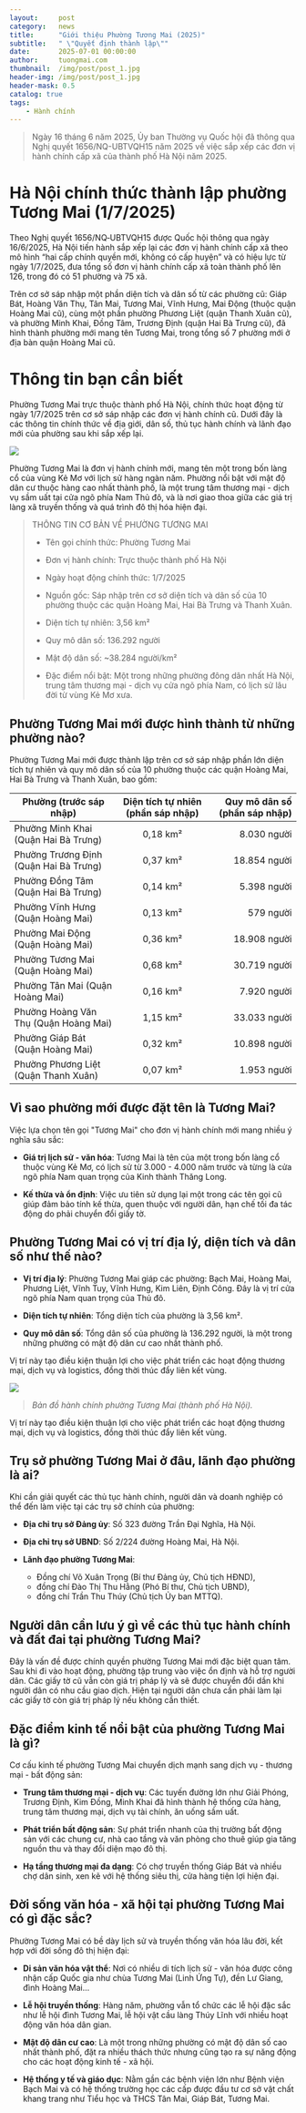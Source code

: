 ```yaml
---
layout:     post
category:   news
title:      "Giới thiệu Phường Tương Mai (2025)"
subtitle:   " \"Quyết định thành lập\""
date:       2025-07-01 00:00:00
author:     tuongmai.com
thumbnail:  /img/post/post_1.jpg
header-img: /img/post/post_1.jpg
header-mask: 0.5
catalog: true
tags:
    - Hành chính
---
```


> Ngày 16 tháng 6 năm 2025, Ủy ban Thường vụ Quốc hội đã thông qua Nghị quyết 1656/NQ-UBTVQH15 năm 2025 về việc sắp xếp các đơn vị hành chính cấp xã của thành phố Hà Nội năm 2025.

# Hà Nội chính thức thành lập phường Tương Mai (1/7/2025)

Theo Nghị quyết 1656/NQ‑UBTVQH15 được Quốc hội thông qua ngày 16/6/2025, Hà Nội tiến hành sắp xếp lại các đơn vị hành chính cấp xã theo mô hình “hai cấp chính quyền mới, không có cấp huyện” và có hiệu lực từ ngày 1/7/2025, đưa tổng số đơn vị hành chính cấp xã toàn thành phố lên 126, trong đó có 51 phường và 75 xã.

Trên cơ sở sáp nhập một phần diện tích và dân số từ các phường cũ: Giáp Bát, Hoàng Văn Thụ, Tân Mai, Tương Mai, Vĩnh Hưng, Mai Động (thuộc quận Hoàng Mai cũ), cùng một phần phường Phương Liệt (quận Thanh Xuân cũ), và phường Minh Khai, Đồng Tâm, Trương Định (quận Hai Bà Trưng cũ), đã hình thành phường mới mang tên Tương Mai, trong tổng số 7 phường mới ở địa bàn quận Hoàng Mai cũ.

# Thông tin bạn cần biết

Phường Tương Mai trực thuộc thành phố Hà Nội, chính thức hoạt động từ ngày 1/7/2025 trên cơ sở sáp nhập các đơn vị hành chính cũ. Dưới đây là các thông tin chính thức về địa giới, dân số, thủ tục hành chính và lãnh đạo mới của phường sau khi sắp xếp lại.

![](https://hnstorage.tek4tv.vn/2025/7/4/18/874679982_ban-sao-cua-126-xa-phuong---hanoionline-2.png)

Phường Tương Mai là đơn vị hành chính mới, mang tên một trong bốn làng cổ của vùng Kẻ Mơ với lịch sử hàng ngàn năm. Phường nổi bật với mật độ dân cư thuộc hàng cao nhất thành phố, là một trung tâm thương mại - dịch vụ sầm uất tại cửa ngõ phía Nam Thủ đô, và là nơi giao thoa giữa các giá trị làng xã truyền thống và quá trình đô thị hóa hiện đại.

> 
> THÔNG TIN CƠ BẢN VỀ PHƯỜNG TƯƠNG MAI 
>
> * Tên gọi chính thức: Phường Tương Mai
>
> * Đơn vị hành chính: Trực thuộc thành phố Hà Nội
> 
> * Ngày hoạt động chính thức: 1/7/2025
> 
> * Nguồn gốc: Sáp nhập trên cơ sở diện tích và dân số của 10 phường thuộc các quận Hoàng Mai, Hai Bà Trưng và Thanh Xuân.
> 
> * Diện tích tự nhiên: 3,56 km²
> 
> * Quy mô dân số: 136.292 người
> 
> * Mật độ dân số: ~38.284 người/km²
> 
> * Đặc điểm nổi bật: Một trong những phường đông dân nhất Hà Nội, trung tâm thương mại - dịch vụ cửa ngõ phía Nam, có lịch sử lâu đời từ vùng Kẻ Mơ xưa.
> 

## Phường Tương Mai mới được hình thành từ những phường nào?

Phường Tương Mai mới được thành lập trên cơ sở sáp nhập phần lớn diện tích tự nhiên và quy mô dân số của 10 phường thuộc các quận Hoàng Mai, Hai Bà Trưng và Thanh Xuân, bao gồm:

| Phường (trước sáp nhập)                | Diện tích tự nhiên (phần sáp nhập) | Quy mô dân số (phần sáp nhập) |
| -------------------------------------- |:----------------------------------:| -----------------------------:|
| Phường Minh Khai (Quận Hai Bà Trưng)   | 0,18 km²                           | 8.030 người                   |
| Phường Trương Định (Quận Hai Bà Trưng) | 0,37 km²                           | 18.854 người                  |
| Phường Đồng Tâm (Quận Hai Bà Trưng)    | 0,14 km²                           | 5.398 người                   |
| Phường Vĩnh Hưng (Quận Hoàng Mai)      | 0,13 km²                           | 579 người                     |
| Phường Mai Động (Quận Hoàng Mai)       | 0,36 km²                           | 18.908 người                  |
| Phường Tương Mai (Quận Hoàng Mai)      | 0,68 km²                           | 30.719 người                  |
| Phường Tân Mai (Quận Hoàng Mai)        | 0,16 km²                           | 7.920 người                   |
| Phường Hoàng Văn Thụ (Quận Hoàng Mai)  | 1,15 km²                           | 33.033 người                  |
| Phường Giáp Bát (Quận Hoàng Mai)       | 0,32 km²                           | 10.898 người                  |
| Phường Phương Liệt (Quận Thanh Xuân)   | 0,07 km²                           | 1.953 người                   |

## Vì sao phường mới được đặt tên là Tương Mai?

Việc lựa chọn tên gọi "Tương Mai" cho đơn vị hành chính mới mang nhiều ý nghĩa sâu sắc:

* **Giá trị lịch sử - văn hóa**: Tương Mai là tên của một trong bốn làng cổ thuộc vùng Kẻ Mơ, có lịch sử từ 3.000 - 4.000 năm trước và từng là cửa ngõ phía Nam quan trọng của Kinh thành Thăng Long.

* **Kế thừa và ổn định**: Việc ưu tiên sử dụng lại một trong các tên gọi cũ giúp đảm bảo tính kế thừa, quen thuộc với người dân, hạn chế tối đa tác động do phải chuyển đổi giấy tờ.

## Phường Tương Mai có vị trí địa lý, diện tích và dân số như thế nào?

* **Vị trí địa lý**: Phường Tương Mai giáp các phường: Bạch Mai, Hoàng Mai, Phương Liệt, Vĩnh Tuy, Vĩnh Hưng, Kim Liên, Định Công. Đây là vị trí cửa ngõ phía Nam quan trọng của Thủ đô.

* **Diện tích tự nhiên**: Tổng diện tích của phường là 3,56 km².

* **Quy mô dân số**: Tổng dân số của phường là 136.292 người, là một trong những phường có mật độ dân cư cao nhất thành phố.

Vị trí này tạo điều kiện thuận lợi cho việc phát triển các hoạt động thương mại, dịch vụ và logistics, đồng thời thúc đẩy liên kết vùng.

![](https://cloudcdnvod.tek4tv.vn///2025/7/4/18/487575398_ban-do-phuong-tuong-mai.png)

> *Bản đồ hành chính phường Tương Mai (thành phố Hà Nội).*

Vị trí này tạo điều kiện thuận lợi cho việc phát triển các hoạt động thương mại, dịch vụ và logistics, đồng thời thúc đẩy liên kết vùng.

## Trụ sở phường Tương Mai ở đâu, lãnh đạo phường là ai?

Khi cần giải quyết các thủ tục hành chính, người dân và doanh nghiệp có thể đến làm việc tại các trụ sở chính của phường:

* **Địa chỉ trụ sở Đảng ủy**: Số 323 đường Trần Đại Nghĩa, Hà Nội.

* **Địa chỉ trụ sở UBND**: Số 2/224 đường Hoàng Mai, Hà Nội.

* **Lãnh đạo phường Tương Mai**: 
    - Đồng chí Võ Xuân Trọng (Bí thư Đảng ủy, Chủ tịch HĐND), 
    - đồng chí Đào Thị Thu Hằng (Phó Bí thư, Chủ tịch UBND), 
    - đồng chí Trần Thu Thúy (Chủ tịch Ủy ban MTTQ).

## Người dân cần lưu ý gì về các thủ tục hành chính và đất đai tại phường Tương Mai?

Đây là vấn đề được chính quyền phường Tương Mai mới đặc biệt quan tâm. Sau khi đi vào hoạt động, phường tập trung vào việc ổn định và hỗ trợ người dân. Các giấy tờ cũ vẫn còn giá trị pháp lý và sẽ được chuyển đổi dần khi người dân có nhu cầu giao dịch. Hiện tại người dân chưa cần phải làm lại các giấy tờ còn giá trị pháp lý nếu không cần thiết.

## Đặc điểm kinh tế nổi bật của phường Tương Mai là gì?

Cơ cấu kinh tế phường Tương Mai chuyển dịch mạnh sang dịch vụ - thương mại - bất động sản:

* **Trung tâm thương mại - dịch vụ**: Các tuyến đường lớn như Giải Phóng, Trương Định, Kim Đồng, Minh Khai đã hình thành hệ thống cửa hàng, trung tâm thương mại, dịch vụ tài chính, ăn uống sầm uất.

* **Phát triển bất động sản**: Sự phát triển nhanh của thị trường bất động sản với các chung cư, nhà cao tầng và văn phòng cho thuê giúp gia tăng nguồn thu và thay đổi diện mạo đô thị.

* **Hạ tầng thương mại đa dạng**: Có chợ truyền thống Giáp Bát và nhiều chợ dân sinh, xen kẽ với hệ thống siêu thị, cửa hàng tiện lợi hiện đại.

## Đời sống văn hóa - xã hội tại phường Tương Mai có gì đặc sắc?

Phường Tương Mai có bề dày lịch sử và truyền thống văn hóa lâu đời, kết hợp với đời sống đô thị hiện đại:

* **Di sản văn hóa vật thể**: Nơi có nhiều di tích lịch sử - văn hóa được công nhận cấp Quốc gia như chùa Tương Mai (Linh Ứng Tự), đền Lư Giang, đình Hoàng Mai...

* **Lễ hội truyền thống**: Hàng năm, phường vẫn tổ chức các lễ hội đặc sắc như lễ hội đình Tương Mai, lễ hội vật cầu làng Thúy Lĩnh với nhiều hoạt động văn hóa dân gian.

* **Mật độ dân cư cao**: Là một trong những phường có mật độ dân số cao nhất thành phố, đặt ra nhiều thách thức nhưng cũng tạo ra sự năng động cho các hoạt động kinh tế - xã hội.

* **Hệ thống y tế và giáo dục**: Nằm gần các bệnh viện lớn như Bệnh viện Bạch Mai và có hệ thống trường học các cấp được đầu tư cơ sở vật chất khang trang như Tiểu học và THCS Tân Mai, Giáp Bát, Tương Mai.